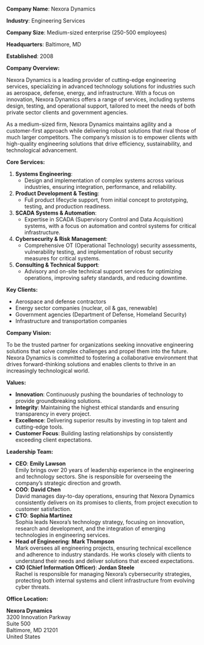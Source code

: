 **Company Name**: Nexora Dynamics

**Industry**: Engineering Services

**Company Size**: Medium-sized enterprise (250-500 employees)

**Headquarters**: Baltimore, MD

**Established**: 2008

**Company Overview:**

Nexora Dynamics is a leading provider of cutting-edge engineering services, specializing in advanced technology solutions for industries such as aerospace, defense, energy, and infrastructure. With a focus on innovation, Nexora Dynamics offers a range of services, including systems design, testing, and operational support, tailored to meet the needs of both private sector clients and government agencies.

As a medium-sized firm, Nexora Dynamics maintains agility and a customer-first approach while delivering robust solutions that rival those of much larger competitors. The company’s mission is to empower clients with high-quality engineering solutions that drive efficiency, sustainability, and technological advancement.

**Core Services:**

1. **Systems Engineering**:
    - Design and implementation of complex systems across various industries, ensuring integration, performance, and reliability.
2. **Product Development & Testing**:
    - Full product lifecycle support, from initial concept to prototyping, testing, and production readiness.
3. **SCADA Systems & Automation**:
    - Expertise in SCADA (Supervisory Control and Data Acquisition) systems, with a focus on automation and control systems for critical infrastructure.
4. **Cybersecurity & Risk Management**:
    - Comprehensive OT (Operational Technology) security assessments, vulnerability testing, and implementation of robust security measures for critical systems.
5. **Consulting & Technical Support**:
    - Advisory and on-site technical support services for optimizing operations, improving safety standards, and reducing downtime.

**Key Clients:**

- Aerospace and defense contractors
- Energy sector companies (nuclear, oil & gas, renewable)
- Government agencies (Department of Defense, Homeland Security)
- Infrastructure and transportation companies

**Company Vision:**

To be the trusted partner for organizations seeking innovative engineering solutions that solve complex challenges and propel them into the future. Nexora Dynamics is committed to fostering a collaborative environment that drives forward-thinking solutions and enables clients to thrive in an increasingly technological world.

**Values:**

- **Innovation**: Continuously pushing the boundaries of technology to provide groundbreaking solutions.
- **Integrity**: Maintaining the highest ethical standards and ensuring transparency in every project.
- **Excellence**: Delivering superior results by investing in top talent and cutting-edge tools.
- **Customer Focus**: Building lasting relationships by consistently exceeding client expectations.

**Leadership Team:**

- **CEO**: **Emily Lawson**  
    Emily brings over 20 years of leadership experience in the engineering and technology sectors. She is responsible for overseeing the company’s strategic direction and growth.
- **COO**: **David Chen**  
    David manages day-to-day operations, ensuring that Nexora Dynamics consistently delivers on its promises to clients, from project execution to customer satisfaction.
- **CTO**: **Sophia Martinez**  
    Sophia leads Nexora’s technology strategy, focusing on innovation, research and development, and the integration of emerging technologies in engineering services.
- **Head of Engineering**: **Mark Thompson**  
    Mark oversees all engineering projects, ensuring technical excellence and adherence to industry standards. He works closely with clients to understand their needs and deliver solutions that exceed expectations.
- **CIO (Chief Information Officer)**: **Jordan Steele**  
    Rachel is responsible for managing Nexora’s cybersecurity strategies, protecting both internal systems and client infrastructure from evolving cyber threats.

**Office Location:**

**Nexora Dynamics**  
3200 Innovation Parkway  
Suite 500  
Baltimore, MD 21201  
United States
